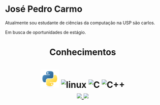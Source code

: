 # José Pedro Carmo

Atualmente sou estudante de ciências da computação na USP são carlos.

Em busca de oportunidades de estágio.

<h1 align="center">Conhecimentos<h1/>
  
<div align="center">
  <img  alt="Python" height="60" width="60" src="https://raw.githubusercontent.com/devicons/devicon/master/icons/python/python-original.svg">
  <img  alt="linux" height="60" width="60" src="https://cdn.jsdelivr.net/gh/devicons/devicon/icons/linux/linux-original.svg">
  <img alt="C" src="https://img.shields.io/badge/C-000?style=for-the-badge&logo=c">
  <img  alt="C++" src="https://img.shields.io/badge/C%2B%2B-000?style=for-the-badge&logo=c%2B%2B&logoColor=00599C">
</div>

<div align="center">
  <a href="https://github.com/joseccarmo">
  <img height="180em" src="https://github-readme-stats.vercel.app/api?username=joseccarmo&show_icons=true&theme=dark&include_all_commits=true&count_private=true"/>
  <img  height="180em" src="https://github-readme-stats.vercel.app/api/top-langs/?username=joseccarmo&layout=compact&langs_count=7&theme=dark"/>
</div>
